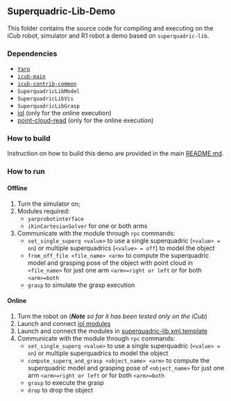 ## Superquadric-Lib-Demo
This folder contains the source code for compiling and executing on the iCub robot, 
simulator and R1 robot a demo based on `superquadric-lib`. 

### Dependencies

- [`Yarp`](https://github.com/robotology/yarp)
- [`icub-main`](https://github.com/robotology/icub-main)
- [`icub-contrib-common`](https://github.com/robotology/icub-contrib-common)
- `SuperquadricLibModel`
- `SuperquadricLibVis`
- `SuperquadricLibGrasp`
- [iol](https://github.com/robotology/iol) (only for the online execution)
- [point-cloud-read](https://github.com/robotology/point-cloud-read) (only for the online execution)

### How to build
Instruction on how to build this demo are provided in the main [README.md](https://github.com/robotology/superquadric-lib/blob/master/README.md#how-to-build).

### How to run

#### Offline
1. Turn the simulator on;
2. Modules required:
    - `yarprobotinterface`
    - `iKinCartesianSolver` for one or both arms
3. Communicate with the module through `rpc` commands:
   - `set_single_superq <value>` to use a single superquadric (`<value> = on`) or multiple superquadrics (`<value> = off`) to model the object
   - `from_off_file <file_name> <arm>` to compute the superquadric model and grasping pose of the object with point cloud 
      in `<file_name>` for just one arm `<arm>=right or left` or for both `<arm>=both`
   - `grasp` to simulate the grasp execution

#### Online
1. Turn the robot on
    (_**Note** so far it has been tested only on the iCub_)
2. Launch and connect [iol modules](https://github.com/robotology/iol)
3. Launch and connect the modules in [superquadric-lib.xml.template](https://github.com/robotology/superquadric-lib/blob/master/src/SuperquadricPipeline/yarp-demo/app/scripts/superquadric-lib-yarp-demo.xml.template)
4. Communicate with the module through `rpc` commands:
     - `set_single_superq <value>` to use a single superquadric (`<value> = on`) or multiple superquadrics to model the object
     - `compute_superq_and_grasp <object_name> <arm>` to compute the superquadric model and grasping pose of 
      `<object_name>` for just one arm `<arm>=right or left` or for both `<arm>=both`
     - `grasp` to execute the grasp
     - `drop` to drop the object
